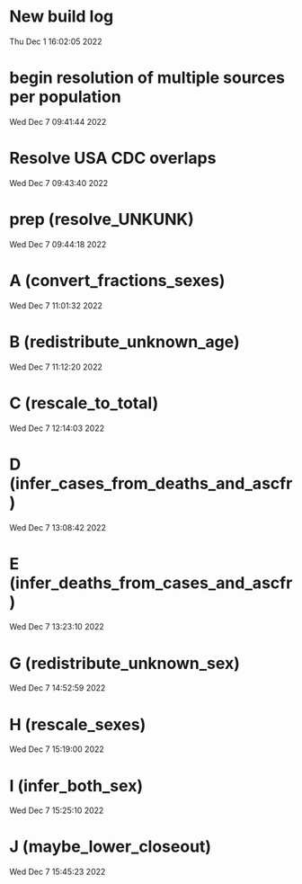 
# New build log 
 Thu Dec  1 16:02:05 2022 


# begin resolution of multiple sources per population 
 Wed Dec  7 09:41:44 2022 


# Resolve USA CDC overlaps 
 Wed Dec  7 09:43:40 2022 


# prep (resolve_UNKUNK) 
 Wed Dec  7 09:44:18 2022 


# A (convert_fractions_sexes) 
 Wed Dec  7 11:01:32 2022 


# B (redistribute_unknown_age) 
 Wed Dec  7 11:12:20 2022 


# C (rescale_to_total) 
 Wed Dec  7 12:14:03 2022 


# D (infer_cases_from_deaths_and_ascfr) 
 Wed Dec  7 13:08:42 2022 


# E (infer_deaths_from_cases_and_ascfr) 
 Wed Dec  7 13:23:10 2022 


# G (redistribute_unknown_sex) 
 Wed Dec  7 14:52:59 2022 


# H (rescale_sexes) 
 Wed Dec  7 15:19:00 2022 


# I (infer_both_sex) 
 Wed Dec  7 15:25:10 2022 


# J (maybe_lower_closeout) 
 Wed Dec  7 15:45:23 2022 

